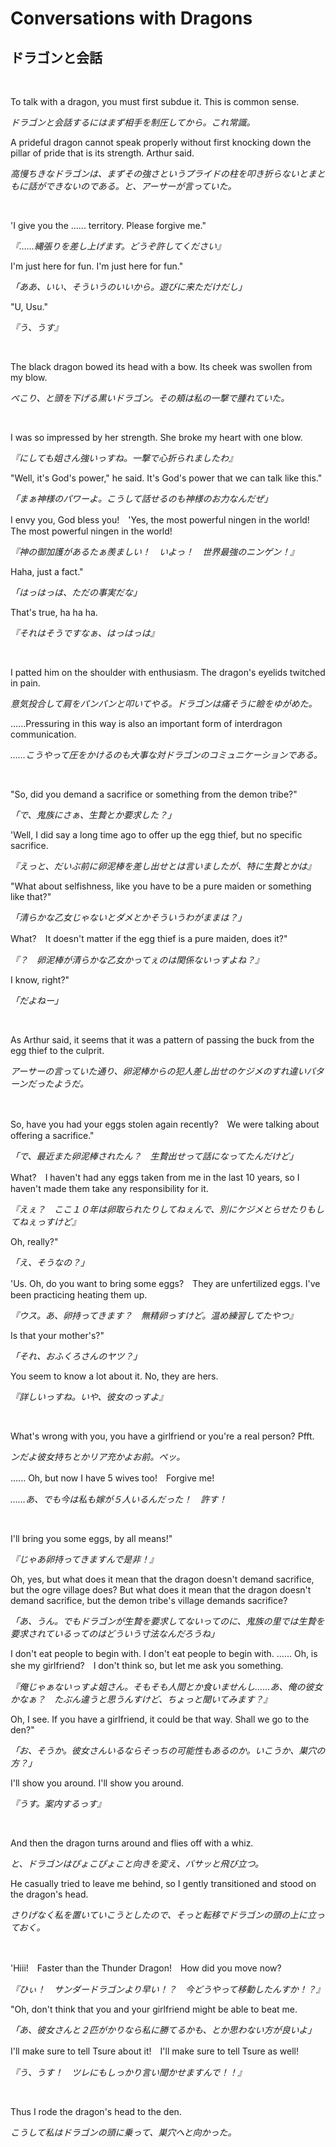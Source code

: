 # Conversations with Dragons

## ドラゴンと会話

&nbsp;

To talk with a dragon, you must first subdue it. This is common sense.

*ドラゴンと会話するにはまず相手を制圧してから。これ常識。*

A prideful dragon cannot speak properly without first knocking down the pillar of pride that is its strength. Arthur said.

*高慢ちきなドラゴンは、まずその強さというプライドの柱を叩き折らないとまともに話ができないのである。と、アーサーが言っていた。*

&nbsp;

'I give you the ...... territory. Please forgive me."

*『……縄張りを差し上げます。どうぞ許してください』*

I'm just here for fun. I'm just here for fun."

*「ああ、いい、そういうのいいから。遊びに来ただけだし」*

"U, Usu."

*『う、うす』*

&nbsp;

The black dragon bowed its head with a bow. Its cheek was swollen from my blow.

*ぺこり、と頭を下げる黒いドラゴン。その頬は私の一撃で腫れていた。*

&nbsp;

I was so impressed by her strength. She broke my heart with one blow.

*『にしても姐さん強いっすね。一撃で心折られましたわ』*

"Well, it's God's power," he said. It's God's power that we can talk like this."

*「まぁ神様のパワーよ。こうして話せるのも神様のお力なんだぜ」*

I envy you, God bless you!　'Yes, the most powerful ningen in the world!　The most powerful ningen in the world!

*『神の御加護があるたぁ羨ましい！　いよっ！　世界最強のニンゲン！』*

Haha, just a fact."

*「はっはっは、ただの事実だな」*

That's true, ha ha ha.

*『それはそうですなぁ、はっはっは』*

&nbsp;

I patted him on the shoulder with enthusiasm. The dragon's eyelids twitched in pain.

*意気投合して肩をパンパンと叩いてやる。ドラゴンは痛そうに瞼をゆがめた。*

......Pressuring in this way is also an important form of interdragon communication.

*……こうやって圧をかけるのも大事な対ドラゴンのコミュニケーションである。*

&nbsp;

"So, did you demand a sacrifice or something from the demon tribe?"

*「で、鬼族にさぁ、生贄とか要求した？」*

'Well, I did say a long time ago to offer up the egg thief, but no specific sacrifice.

*『えっと、だいぶ前に卵泥棒を差し出せとは言いましたが、特に生贄とかは』*

"What about selfishness, like you have to be a pure maiden or something like that?"

*「清らかな乙女じゃないとダメとかそういうわがままは？」*

What?　It doesn't matter if the egg thief is a pure maiden, does it?"

*『？　卵泥棒が清らかな乙女かってぇのは関係ないっすよね？』*

I know, right?"

*「だよねー」*

&nbsp;

As Arthur said, it seems that it was a pattern of passing the buck from the egg thief to the culprit.

*アーサーの言っていた通り、卵泥棒からの犯人差し出せのケジメのすれ違いパターンだったようだ。*

&nbsp;

So, have you had your eggs stolen again recently?　We were talking about offering a sacrifice."

*「で、最近また卵泥棒されたん？　生贄出せって話になってたんだけど」*

What?　I haven't had any eggs taken from me in the last 10 years, so I haven't made them take any responsibility for it.

*『えぇ？　ここ１０年は卵取られたりしてねぇんで、別にケジメとらせたりもしてねぇっすけど』*

Oh, really?"

*「え、そうなの？」*

'Us. Oh, do you want to bring some eggs?　They are unfertilized eggs. I've been practicing heating them up.

*『ウス。あ、卵持ってきます？　無精卵っすけど。温め練習してたやつ』*

Is that your mother's?"

*「それ、おふくろさんのヤツ？」*

You seem to know a lot about it. No, they are hers.

*『詳しいっすね。いや、彼女のっすよ』*

&nbsp;

What's wrong with you, you have a girlfriend or you're a real person? Pfft.

*ンだよ彼女持ちとかリア充かよお前。ペッ。*

...... Oh, but now I have 5 wives too!　Forgive me!

*……あ、でも今は私も嫁が５人いるんだった！　許す！*

&nbsp;

I'll bring you some eggs, by all means!"

*『じゃあ卵持ってきますんで是非！』*

Oh, yes, but what does it mean that the dragon doesn't demand sacrifice, but the ogre village does? But what does it mean that the dragon doesn't demand sacrifice, but the demon tribe's village demands sacrifice?

*「あ、うん。でもドラゴンが生贄を要求してないってのに、鬼族の里では生贄を要求されているってのはどういう寸法なんだろうね」*

I don't eat people to begin with. I don't eat people to begin with. ...... Oh, is she my girlfriend?　I don't think so, but let me ask you something.

*『俺じゃぁないっすよ姐さん。そもそも人間とか食いませんし……あ、俺の彼女かなぁ？　たぶん違うと思うんすけど、ちょっと聞いてみます？』*

Oh, I see. If you have a girlfriend, it could be that way. Shall we go to the den?"

*「お、そうか。彼女さんいるならそっちの可能性もあるのか。いこうか、巣穴の方？」*

I'll show you around. I'll show you around.

*『うす。案内するっす』*

&nbsp;

And then the dragon turns around and flies off with a whiz.

*と、ドラゴンはぴょこぴょこと向きを変え、バサッと飛び立つ。*

He casually tried to leave me behind, so I gently transitioned and stood on the dragon's head.

*さりげなく私を置いていこうとしたので、そっと転移でドラゴンの頭の上に立っておく。*

&nbsp;

'Hiii!　Faster than the Thunder Dragon!　How did you move now?

*『ひぃ！　サンダードラゴンより早い！？　今どうやって移動したんすか！？』*

"Oh, don't think that you and your girlfriend might be able to beat me.

*「あ、彼女さんと２匹がかりなら私に勝てるかも、とか思わない方が良いよ」*

I'll make sure to tell Tsure about it!　I'll make sure to tell Tsure as well!

*『う、うす！　ツレにもしっかり言い聞かせますんで！！』*

&nbsp;

Thus I rode the dragon's head to the den.

*こうして私はドラゴンの頭に乗って、巣穴へと向かった。*

&nbsp;

&nbsp;

